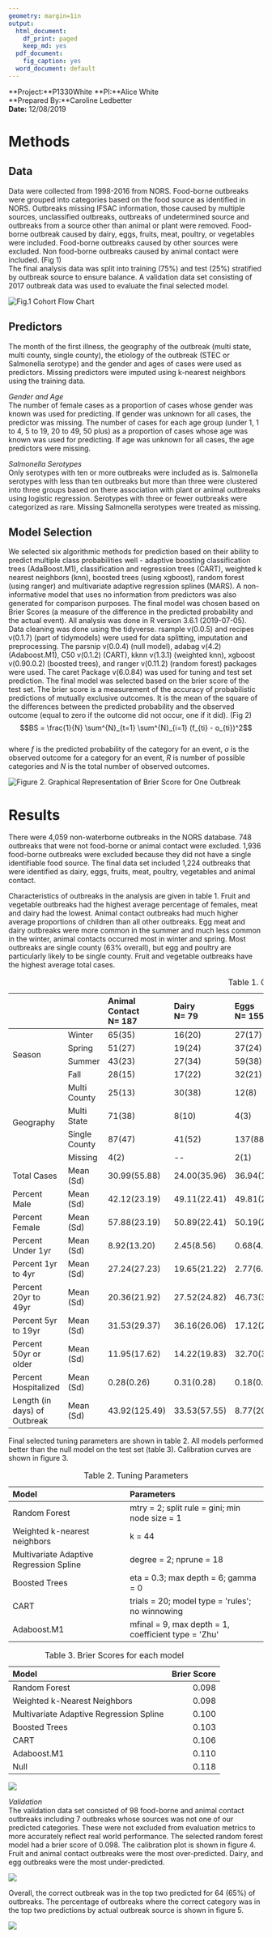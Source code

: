 ```yaml
---
geometry: margin=1in
output:
  html_document:
    df_print: paged
    keep_md: yes
  pdf_document:
    fig_caption: yes
  word_document: default
---
```






**Project:**P1330White
**PI:**Alice White  
**Prepared By:**Caroline Ledbetter  
**Date:** 12/08/2019  
  
# Methods  
## Data
Data were collected from 1998-2016 from NORS. Food-borne outbreaks were 
grouped into categories based on the food source as 
identified in NORS. Outbreaks missing IFSAC information, those caused by 
multiple sources, unclassified outbreaks, outbreaks of undetermined source 
and outbreaks from a source other than animal or plant were removed. Food-borne 
outbreak caused by dairy, eggs, fruits, meat, poultry, or vegetables were 
included.
Food-borne outbreaks caused by other sources were excluded. 
Non food-borne outbreaks caused by animal contact were included. (Fig 1)  
The final analysis data was split into training (75%) and test (25%) 
stratified 
by outbreak source to ensure balance. A validation data set consisting of 
2017 outbreak data was used to evaluate the final selected model. 

![Fig.1 Cohort Flow Chart](StatisticalSummary_files/figure-html/flow_chart-1.png)

## Predictors  
The month of the first illness, the geography of the outbreak (multi state, 
multi county, single county), the etiology of the outbreak (STEC or Salmonella 
serotype) and the gender and ages of cases were used as predictors. Missing 
predictors were imputed using k-nearest neighbors using the training data. 

*Gender and Age*  
The number of female cases as a proportion of cases whose gender was known was 
used for predicting. If gender was unknown for all cases, the predictor was 
missing. The number of cases for each age group (under 1, 1 to 4, 5 to 19, 
20 to 49, 50 plus) as a proportion of cases whose age was known was used for 
predicting. If age was unknown for all cases, the age predictors were missing. 

*Salmonella Serotypes*  
Only serotypes with ten or more outbreaks were included as is. Salmonella 
serotypes 
with less than ten outbreaks but more than three were clustered into three 
groups based on there association with plant or animal 
outbreaks using logistic regression. 
Serotypes with three or fewer outbreaks were categorized as rare. 
Missing Salmonella serotypes were treated as missing.


## Model Selection  
We selected six algorithmic methods for 
prediction based on their ability to predict 
multiple class probabilities well - adaptive boosting classification 
trees (AdaBoost.M1), classification and 
regression trees (CART), weighted k nearest neighbors (knn), 
boosted trees (using xgboost), random forest (using ranger) and multivariate 
adaptive regression splines (MARS). 
A non-informative model that uses no information from predictors was also 
generated for comparison purposes. 
The final model was chosen based on Brier 
Scores (a measure of the difference in the predicted probability and the actual 
event). All analysis was done in R version 3.6.1 (2019-07-05). Data cleaning 
was done using the tidyverse. rsample v(0.0.5) and
recipes v(0.1.7) 
(part of tidymodels) were used for data splitting, imputation and 
preprocessing. The parsnip v(0.0.4)
(null model), adabag v(4.2) (Adaboost.M1), 
C50 v(0.1.2) (CART), 
kknn v(1.3.1) (weighted knn),
xgboost v(0.90.0.2) (boosted trees), 
and ranger v(0.11.2) (random forest) 
packages were used. 
The caret Package v(6.0.84) was used for tuning and test 
set prediction. The final model was selected based on the brier score of 
the test set. The brier score is a measurement of the accuracy of probabilistic
predictions of mutually exclusive outcomes. It is the mean of the square of the 
differences 
between the predicted probability and the observed outcome (equal to zero if 
the outcome did not occur, one if it did). 
(Fig 2) $$BS = \frac{1}{N} \sum^{N}_{t=1} \sum^{N}_{i=1} (f_{ti} - o_{ti})^2$$  
where $f$ is the predicted probability of the category for an event, 
$o$ is the observed outcome for a category for an event, $R$ is number of
possible 
categories and $N$ is the total number of observed outcomes. 

![Figure 2. Graphical Representation of Brier Score for One Outbreak](StatisticalSummary_files/figure-html/plot_bs-1.png)

# Results  
There were 4,059 non-waterborne 
outbreaks in the NORS database. 
748 outbreaks that were not
food-borne or animal contact were excluded. 
1,936 food-borne outbreaks were 
excluded because they did not have a single identifiable food source. 
The final data set included 1,224 outbreaks that were identified as 
dairy, eggs, fruits, meat, poultry, vegetables and animal contact.

Characteristics of outbreaks in the analysis are given in table 1. Fruit 
and vegetable outbreaks had the highest average percentage of females, 
meat and dairy had the lowest. Animal contact outbreaks had much higher 
average proportions of children than all other outbreaks. Egg meat and 
dairy outbreaks were more common in the summer and much less common in the
winter, animal contacts occurred most in winter and spring. Most outbreaks 
are single county 
(63%
overall), but egg and poultry are particularly likely to be single county. Fruit 
and vegetable outbreaks have the highest average total cases. 


<table class="table" style="margin-left: auto; margin-right: auto;">
<caption>Table 1. Outbreak Characteristics by Source</caption>
 <thead>
  <tr>
   <th style="text-align:left;">   </th>
   <th style="text-align:left;">   </th>
   <th style="text-align:left;"> Animal Contact <br> N= 187 </th>
   <th style="text-align:left;"> Dairy <br> N= 79 </th>
   <th style="text-align:left;"> Eggs <br> N= 155 </th>
   <th style="text-align:left;"> Fruits <br> N= 75 </th>
   <th style="text-align:left;"> Meat <br> N= 312 </th>
   <th style="text-align:left;"> Poultry <br> N= 224 </th>
   <th style="text-align:left;"> Vegetables <br> N= 192 </th>
   <th style="text-align:left;"> Other <br> N= 151 </th>
  </tr>
 </thead>
<tbody>
  <tr>
   <td style="text-align:left;vertical-align: middle !important;" rowspan="4"> Season </td>
   <td style="text-align:left;"> Winter </td>
   <td style="text-align:left;"> 65(35) </td>
   <td style="text-align:left;"> 16(20) </td>
   <td style="text-align:left;"> 27(17) </td>
   <td style="text-align:left;"> 8(11) </td>
   <td style="text-align:left;"> 41(13) </td>
   <td style="text-align:left;"> 27(12) </td>
   <td style="text-align:left;"> 37(19) </td>
   <td style="text-align:left;"> 25(17) </td>
  </tr>
  <tr>
   
   <td style="text-align:left;"> Spring </td>
   <td style="text-align:left;"> 51(27) </td>
   <td style="text-align:left;"> 19(24) </td>
   <td style="text-align:left;"> 37(24) </td>
   <td style="text-align:left;"> 27(36) </td>
   <td style="text-align:left;"> 104(33) </td>
   <td style="text-align:left;"> 61(27) </td>
   <td style="text-align:left;"> 57(30) </td>
   <td style="text-align:left;"> 39(26) </td>
  </tr>
  <tr>
   
   <td style="text-align:left;"> Summer </td>
   <td style="text-align:left;"> 43(23) </td>
   <td style="text-align:left;"> 27(34) </td>
   <td style="text-align:left;"> 59(38) </td>
   <td style="text-align:left;"> 24(32) </td>
   <td style="text-align:left;"> 112(36) </td>
   <td style="text-align:left;"> 74(33) </td>
   <td style="text-align:left;"> 50(26) </td>
   <td style="text-align:left;"> 56(37) </td>
  </tr>
  <tr>
   
   <td style="text-align:left;"> Fall </td>
   <td style="text-align:left;"> 28(15) </td>
   <td style="text-align:left;"> 17(22) </td>
   <td style="text-align:left;"> 32(21) </td>
   <td style="text-align:left;"> 16(21) </td>
   <td style="text-align:left;"> 55(18) </td>
   <td style="text-align:left;"> 62(28) </td>
   <td style="text-align:left;"> 48(25) </td>
   <td style="text-align:left;"> 31(21) </td>
  </tr>
  <tr>
   <td style="text-align:left;vertical-align: middle !important;" rowspan="4"> Geography </td>
   <td style="text-align:left;"> Multi County </td>
   <td style="text-align:left;"> 25(13) </td>
   <td style="text-align:left;"> 30(38) </td>
   <td style="text-align:left;"> 12(8) </td>
   <td style="text-align:left;"> 12(16) </td>
   <td style="text-align:left;"> 49(16) </td>
   <td style="text-align:left;"> 14(6) </td>
   <td style="text-align:left;"> 34(18) </td>
   <td style="text-align:left;"> 9(6) </td>
  </tr>
  <tr>
   
   <td style="text-align:left;"> Multi State </td>
   <td style="text-align:left;"> 71(38) </td>
   <td style="text-align:left;"> 8(10) </td>
   <td style="text-align:left;"> 4(3) </td>
   <td style="text-align:left;"> 33(44) </td>
   <td style="text-align:left;"> 55(18) </td>
   <td style="text-align:left;"> 14(6) </td>
   <td style="text-align:left;"> 97(51) </td>
   <td style="text-align:left;"> 33(22) </td>
  </tr>
  <tr>
   
   <td style="text-align:left;"> Single County </td>
   <td style="text-align:left;"> 87(47) </td>
   <td style="text-align:left;"> 41(52) </td>
   <td style="text-align:left;"> 137(88) </td>
   <td style="text-align:left;"> 28(37) </td>
   <td style="text-align:left;"> 206(66) </td>
   <td style="text-align:left;"> 195(87) </td>
   <td style="text-align:left;"> 60(31) </td>
   <td style="text-align:left;"> 107(71) </td>
  </tr>
  <tr>
   
   <td style="text-align:left;"> Missing </td>
   <td style="text-align:left;"> 4(2) </td>
   <td style="text-align:left;"> -- </td>
   <td style="text-align:left;"> 2(1) </td>
   <td style="text-align:left;"> 2(3) </td>
   <td style="text-align:left;"> 2(1) </td>
   <td style="text-align:left;"> 1(0) </td>
   <td style="text-align:left;"> 1(1) </td>
   <td style="text-align:left;"> 2(1) </td>
  </tr>
  <tr>
   <td style="text-align:left;"> Total Cases </td>
   <td style="text-align:left;"> Mean (Sd) </td>
   <td style="text-align:left;"> 30.99(55.88) </td>
   <td style="text-align:left;"> 24.00(35.96) </td>
   <td style="text-align:left;"> 36.94(158.52) </td>
   <td style="text-align:left;"> 54.28(119.66) </td>
   <td style="text-align:left;"> 22.46(38.42) </td>
   <td style="text-align:left;"> 26.08(58.45) </td>
   <td style="text-align:left;"> 56.57(139.31) </td>
   <td style="text-align:left;"> 47.23(127.68) </td>
  </tr>
  <tr>
   <td style="text-align:left;"> Percent Male </td>
   <td style="text-align:left;"> Mean (Sd) </td>
   <td style="text-align:left;"> 42.12(23.19) </td>
   <td style="text-align:left;"> 49.11(22.41) </td>
   <td style="text-align:left;"> 49.81(23.39) </td>
   <td style="text-align:left;"> 36.21(17.70) </td>
   <td style="text-align:left;"> 50.61(23.51) </td>
   <td style="text-align:left;"> 49.02(26.53) </td>
   <td style="text-align:left;"> 37.94(19.08) </td>
   <td style="text-align:left;"> 47.17(21.30) </td>
  </tr>
  <tr>
   <td style="text-align:left;"> Percent Female </td>
   <td style="text-align:left;"> Mean (Sd) </td>
   <td style="text-align:left;"> 57.88(23.19) </td>
   <td style="text-align:left;"> 50.89(22.41) </td>
   <td style="text-align:left;"> 50.19(23.39) </td>
   <td style="text-align:left;"> 63.79(17.70) </td>
   <td style="text-align:left;"> 49.39(23.51) </td>
   <td style="text-align:left;"> 50.98(26.53) </td>
   <td style="text-align:left;"> 62.06(19.08) </td>
   <td style="text-align:left;"> 52.83(21.30) </td>
  </tr>
  <tr>
   <td style="text-align:left;"> Percent Under 1yr </td>
   <td style="text-align:left;"> Mean (Sd) </td>
   <td style="text-align:left;"> 8.92(13.20) </td>
   <td style="text-align:left;"> 2.45(8.56) </td>
   <td style="text-align:left;"> 0.68(4.63) </td>
   <td style="text-align:left;"> 1.73(3.60) </td>
   <td style="text-align:left;"> 0.76(4.06) </td>
   <td style="text-align:left;"> 0.69(3.16) </td>
   <td style="text-align:left;"> 0.69(2.43) </td>
   <td style="text-align:left;"> 1.30(6.53) </td>
  </tr>
  <tr>
   <td style="text-align:left;"> Percent 1yr to 4yr </td>
   <td style="text-align:left;"> Mean (Sd) </td>
   <td style="text-align:left;"> 27.24(27.23) </td>
   <td style="text-align:left;"> 19.65(21.22) </td>
   <td style="text-align:left;"> 2.77(6.73) </td>
   <td style="text-align:left;"> 11.37(16.50) </td>
   <td style="text-align:left;"> 7.55(16.47) </td>
   <td style="text-align:left;"> 5.64(12.53) </td>
   <td style="text-align:left;"> 4.63(11.09) </td>
   <td style="text-align:left;"> 6.82(14.16) </td>
  </tr>
  <tr>
   <td style="text-align:left;"> Percent 20yr to 49yr </td>
   <td style="text-align:left;"> Mean (Sd) </td>
   <td style="text-align:left;"> 20.36(21.92) </td>
   <td style="text-align:left;"> 27.52(24.82) </td>
   <td style="text-align:left;"> 46.73(30.64) </td>
   <td style="text-align:left;"> 25.71(20.86) </td>
   <td style="text-align:left;"> 41.72(29.70) </td>
   <td style="text-align:left;"> 50.53(30.04) </td>
   <td style="text-align:left;"> 50.53(22.96) </td>
   <td style="text-align:left;"> 49.59(29.52) </td>
  </tr>
  <tr>
   <td style="text-align:left;"> Percent 5yr to 19yr </td>
   <td style="text-align:left;"> Mean (Sd) </td>
   <td style="text-align:left;"> 31.53(29.37) </td>
   <td style="text-align:left;"> 36.16(26.06) </td>
   <td style="text-align:left;"> 17.12(24.49) </td>
   <td style="text-align:left;"> 25.91(25.29) </td>
   <td style="text-align:left;"> 27.35(28.99) </td>
   <td style="text-align:left;"> 19.33(25.60) </td>
   <td style="text-align:left;"> 19.71(18.48) </td>
   <td style="text-align:left;"> 19.00(22.71) </td>
  </tr>
  <tr>
   <td style="text-align:left;"> Percent 50yr or older </td>
   <td style="text-align:left;"> Mean (Sd) </td>
   <td style="text-align:left;"> 11.95(17.62) </td>
   <td style="text-align:left;"> 14.22(19.83) </td>
   <td style="text-align:left;"> 32.70(31.06) </td>
   <td style="text-align:left;"> 35.29(31.76) </td>
   <td style="text-align:left;"> 22.63(24.66) </td>
   <td style="text-align:left;"> 23.81(28.02) </td>
   <td style="text-align:left;"> 24.44(20.83) </td>
   <td style="text-align:left;"> 23.29(26.57) </td>
  </tr>
  <tr>
   <td style="text-align:left;"> Percent Hospitalized </td>
   <td style="text-align:left;"> Mean (Sd) </td>
   <td style="text-align:left;"> 0.28(0.26) </td>
   <td style="text-align:left;"> 0.31(0.28) </td>
   <td style="text-align:left;"> 0.18(0.24) </td>
   <td style="text-align:left;"> 0.27(0.19) </td>
   <td style="text-align:left;"> 0.31(0.30) </td>
   <td style="text-align:left;"> 0.23(0.28) </td>
   <td style="text-align:left;"> 0.27(0.23) </td>
   <td style="text-align:left;"> 0.24(0.25) </td>
  </tr>
  <tr>
   <td style="text-align:left;"> Length (in days) of Outbreak </td>
   <td style="text-align:left;"> Mean (Sd) </td>
   <td style="text-align:left;"> 43.92(125.49) </td>
   <td style="text-align:left;"> 33.53(57.55) </td>
   <td style="text-align:left;"> 8.77(20.34) </td>
   <td style="text-align:left;"> 7.23(11.26) </td>
   <td style="text-align:left;"> 7.48(19.54) </td>
   <td style="text-align:left;"> 5.88(42.01) </td>
   <td style="text-align:left;"> 10.47(18.43) </td>
   <td style="text-align:left;"> 8.13(15.06) </td>
  </tr>
</tbody>
</table>

Final selected tuning parameters are shown in table 2. 
All models performed better than the null model on the test set (table 3). 
Calibration curves are shown in figure 3. 

<table class="table" style="width: auto !important; margin-left: auto; margin-right: auto;">
<caption>Table 2. Tuning Parameters</caption>
 <thead>
  <tr>
   <th style="text-align:left;"> Model </th>
   <th style="text-align:left;"> Parameters </th>
  </tr>
 </thead>
<tbody>
  <tr>
   <td style="text-align:left;"> Random Forest </td>
   <td style="text-align:left;"> mtry = 2; split rule = gini; min node size = 1 </td>
  </tr>
  <tr>
   <td style="text-align:left;"> Weighted k-nearest neighbors </td>
   <td style="text-align:left;"> k = 44 </td>
  </tr>
  <tr>
   <td style="text-align:left;"> Multivariate Adaptive Regression Spline </td>
   <td style="text-align:left;"> degree = 2; nprune = 18 </td>
  </tr>
  <tr>
   <td style="text-align:left;"> Boosted Trees </td>
   <td style="text-align:left;"> eta = 0.3; max depth = 6; gamma = 0 </td>
  </tr>
  <tr>
   <td style="text-align:left;"> CART </td>
   <td style="text-align:left;"> trials = 20; model type = 'rules'; no winnowing </td>
  </tr>
  <tr>
   <td style="text-align:left;"> Adaboost.M1 </td>
   <td style="text-align:left;"> mfinal = 9, max depth = 1, coefficient type = 'Zhu' </td>
  </tr>
</tbody>
</table>



<table class="table" style="width: auto !important; margin-left: auto; margin-right: auto;">
<caption>Table 3. Brier Scores for each model</caption>
 <thead>
  <tr>
   <th style="text-align:left;"> Model </th>
   <th style="text-align:right;"> Brier Score </th>
  </tr>
 </thead>
<tbody>
  <tr>
   <td style="text-align:left;"> Random Forest </td>
   <td style="text-align:right;"> 0.098 </td>
  </tr>
  <tr>
   <td style="text-align:left;"> Weighted k-Nearest Neighbors </td>
   <td style="text-align:right;"> 0.098 </td>
  </tr>
  <tr>
   <td style="text-align:left;"> Multivariate Adaptive Regression Spline </td>
   <td style="text-align:right;"> 0.100 </td>
  </tr>
  <tr>
   <td style="text-align:left;"> Boosted Trees </td>
   <td style="text-align:right;"> 0.103 </td>
  </tr>
  <tr>
   <td style="text-align:left;"> CART </td>
   <td style="text-align:right;"> 0.106 </td>
  </tr>
  <tr>
   <td style="text-align:left;"> Adaboost.M1 </td>
   <td style="text-align:right;"> 0.110 </td>
  </tr>
  <tr>
   <td style="text-align:left;"> Null </td>
   <td style="text-align:right;"> 0.118 </td>
  </tr>
</tbody>
</table>

![](StatisticalSummary_files/figure-html/calibration_curves-1.png)<!-- -->





*Validation*  
The validation data set consisted of 98 food-borne and 
animal contact outbreaks including 
7 outbreaks whose sources was not 
one of our predicted categories. These were not excluded from evaluation 
metrics to more accurately reflect real world performance. The selected 
random forest model had a brier score of 
0.098. 
The calibration plot is shown in figure 4. Fruit and animal contact 
outbreaks were the most over-predicted. Dairy, and egg outbreaks
were the most under-predicted. 


![](StatisticalSummary_files/figure-html/validation_calplot-1.png)<!-- -->

Overall, the correct outbreak 
was in the top two predicted for 64 
(65%) of outbreaks. The percentage of outbreaks
where the correct category was in the top two predictions by actual 
outbreak source is shown in figure 5. 

![](StatisticalSummary_files/figure-html/accuracy_graph-1.png)<!-- -->




